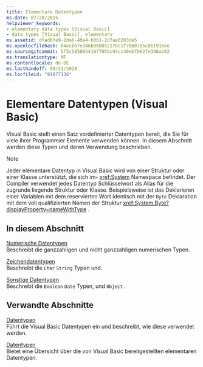 ```yaml
---
title: Elementare Datentypen
ms.date: 07/20/2015
helpviewer_keywords:
- elementary data types [Visual Basic]
- data types [Visual Basic], elementary
ms.assetid: dfad6fe9-2da6-49a4-b0b1-2d7ae0283de5
ms.openlocfilehash: b4ecb67e346b06085217bc1f7660755c061916ee
ms.sourcegitcommit: bf5c5850654187705bc94cc40ebfb62fe346ab02
ms.translationtype: MT
ms.contentlocale: de-DE
ms.lasthandoff: 09/23/2020
ms.locfileid: "91077136"
---
```

# <a name="elementary-data-types-visual-basic"></a>Elementare Datentypen (Visual Basic)

Visual Basic stellt einen Satz vordefinierter Datentypen bereit, die Sie für viele ihrer Programmier Elemente verwenden können. In diesem Abschnitt werden diese Typen und deren Verwendung beschrieben.  
  
> [!NOTE]
> Jeder elementare Datentyp in Visual Basic wird von einer Struktur oder einer Klasse unterstützt, die sich im- <xref:System> Namespace befindet. Der Compiler verwendet jedes Datentyp Schlüsselwort als Alias für die zugrunde liegende Struktur oder Klasse. Beispielsweise ist das Deklarieren einer Variablen mit dem reservierten Wort identisch mit der `Byte` Deklaration mit dem voll qualifizierten Namen der Struktur <xref:System.Byte?displayProperty=nameWithType> .  
  
## <a name="in-this-section"></a>In diesem Abschnitt  

 [Numerische Datentypen](numeric-data-types.md)  
 Beschreibt die ganzzahligen und nicht ganzzahligen numerischen Typen.  
  
 [Zeichendatentypen](character-data-types.md)  
 Beschreibt die `Char` `String` Typen und.  
  
 [Sonstige Datentypen](miscellaneous-data-types.md)  
 Beschreibt die `Boolean` `Date` Typen, und `Object` .  
  
## <a name="related-sections"></a>Verwandte Abschnitte  

 [Datentypen](index.md)  
 Führt die Visual Basic Datentypen ein und beschreibt, wie diese verwendet werden.  
  
 [Datentypen](../../../language-reference/data-types/index.md)  
 Bietet eine Übersicht über die von Visual Basic bereitgestellten elementaren Datentypen.
